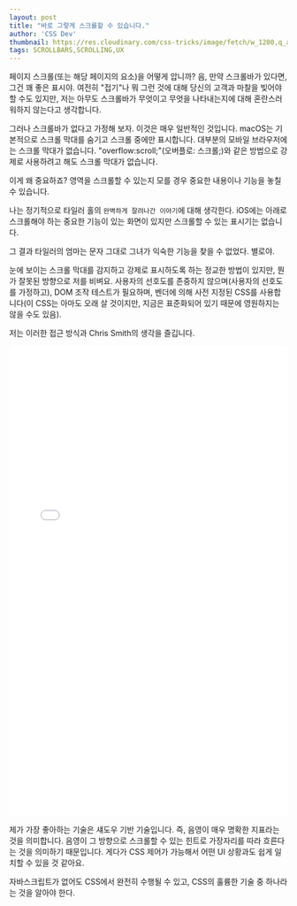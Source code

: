 ```yaml
---
layout: post
title: "바로 그렇게 스크롤할 수 있습니다."
author: 'CSS Dev'
thumbnail: https://res.cloudinary.com/css-tricks/image/fetch/w_1200,q_auto,f_auto/https://css-tricks.com/wp-content/uploads/2020/08/scroll-indicators.png
tags: SCROLLBARS,SCROLLING,UX
---
```



페이지 스크롤(또는 해당 페이지의 요소)을 어떻게 압니까? 음, 만약 스크롤바가 있다면, 그건 꽤 좋은 표시야. 여전히 "접기"나 뭐 그런 것에 대해 당신의 고객과 마찰을 빚어야 할 수도 있지만, 저는 아무도 스크롤바가 무엇이고 무엇을 나타내는지에 대해 혼란스러워하지 않는다고 생각합니다.

그러나 스크롤바가 없다고 가정해 보자. 이것은 매우 일반적인 것입니다. macOS는 기본적으로 스크롤 막대를 숨기고 스크롤 중에만 표시합니다. 대부분의 모바일 브라우저에는 스크롤 막대가 없습니다. "overflow:scroll;"(오버플로: 스크롤;)와 같은 방법으로 강제로 사용하려고 해도 스크롤 막대가 없습니다.

이게 왜 중요하죠? 영역을 스크롤할 수 있는지 모를 경우 중요한 내용이나 기능을 놓칠 수 있습니다.

나는 정기적으로 타일러 홀의 `완벽하게 잘려나간 이야기`에 대해 생각한다. iOS에는 아래로 스크롤해야 하는 중요한 기능이 있는 화면이 있지만 스크롤할 수 있는 표시기는 없습니다.

그 결과 타일러의 엄마는 문자 그대로 그녀가 익숙한 기능을 찾을 수 없었다. 별로야.

눈에 보이는 스크롤 막대를 감지하고 강제로 표시하도록 하는 정교한 방법이 있지만, 뭔가 잘못된 방향으로 저를 비벼요. 사용자의 선호도를 존중하지 않으며(사용자의 선호도를 가정하고), DOM 조작 테스트가 필요하며, 벤더에 의해 사전 지정된 CSS를 사용합니다(이 CSS는 아마도 오래 살 것이지만, 지금은 표준화되어 있기 때문에 영원하지는 않을 수도 있음).

저는 이러한 접근 방식과 Chris Smith의 생각을 즐깁니다.

<div class="wp-block-cp-codepen-gutenberg-embed-block cp_embed_wrapper resizable" style="height: 850px;"><iframe id="cp_embed_OJMrWgb" src="//codepen.io/anon/embed/OJMrWgb?height=850&amp;theme-id=1&amp;slug-hash=OJMrWgb&amp;default-tab=result" height="850" scrolling="no" frameborder="0" allowfullscreen="" allowpaymentrequest="" name="CodePen Embed OJMrWgb" title="CodePen Embed OJMrWgb" class="cp_embed_iframe" style="width: 100%; overflow: hidden; height: 100%;">CodePen Embed Fallback</iframe><div class="win-size-grip" style="touch-action: none;"></div></div>

제가 가장 좋아하는 기술은 섀도우 기반 기술입니다. 즉, 음영이 매우 명확한 지표라는 것을 의미합니다. 음영이 그 방향으로 스크롤할 수 있는 힌트로 가장자리를 따라 흐른다는 것을 의미하기 때문입니다. 게다가 CSS 제어가 가능해서 어떤 UI 상황과도 쉽게 일치할 수 있을 것 같아요.

자바스크립트가 없어도 CSS에서 완전히 수행될 수 있고, CSS의 훌륭한 기술 중 하나라는 것을 알아야 한다.